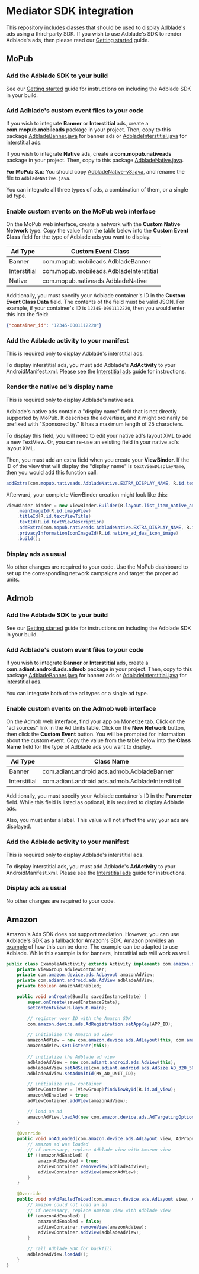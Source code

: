 # Mediator SDK integration

This repository includes classes that should be used to display Adblade's ads using a third-party SDK. If you wish to use Adblade's SDK to render Adblade's ads, then please read our [Getting started](https://github.com/adiant/android-sdk-example/wiki/Getting-started) guide.

## MoPub

### Add the Adblade SDK to your build

See our [Getting started](https://github.com/adiant/android-sdk-example/wiki/Getting-started) guide for instructions on including the Adblade SDK in your build.

### Add Adblade's custom event files to your code

If you wish to integrate **Banner** or **Interstitial** ads, create a **com.mopub.mobileads** package in your project. Then, copy to this package [AdbladeBanner.java](https://github.com/adiant/android-sdk-mediation/blob/master/src/main/java/com/mopub/mobileads/AdbladeBanner.java) for banner ads or [AdbladeInterstitial.java](https://github.com/adiant/android-sdk-mediation/blob/master/src/main/java/com/mopub/mobileads/AdbladeInterstitial.java) for interstitial ads.

If you wish to integrate **Native** ads, create a **com.mopub.nativeads** package in your project. Then, copy to this package [AdbladeNative.java](https://github.com/adiant/android-sdk-mediation/blob/master/src/main/java/com/mopub/nativeads/AdbladeNative.java).

**For MoPub 3.x**: You should copy [AdbladeNative-v3.java](https://github.com/adiant/android-sdk-mediation/blob/master/src/main/java/com/mopub/nativeads/AdbladeNative-v3.java), and rename the file to `AdbladeNative.java`.

You can integrate all three types of ads, a combination of them, or a single ad type.

### Enable custom events on the MoPub web interface

On the MoPub web interface, create a network with the **Custom Native Network** type. Copy the value from the table below into the **Custom Event Class** field for the type of Adblade ads you want to display.

Ad Type      | Custom Event Class
------------ | ------------------
Banner       | com.mopub.mobileads.AdbladeBanner
Interstitial | com.mopub.mobileads.AdbladeInterstitial
Native       | com.mopub.nativeads.AdbladeNative

Additionally, you must specify your Adblade container's ID in the **Custom Event Class Data** field. The contents of the field must be valid JSON. For example, if your container's ID is `12345-0001112220`, then you would enter this into the field:

```json
{"container_id": "12345-0001112220"}
```

### Add the Adblade activity to your manifest

This is required only to display Adblade's interstitial ads.

To display interstitial ads, you must add Adblade's **AdActivity** to your AndroidManifest.xml. Please see the [Interstitial ads](https://github.com/adiant/android-sdk-example/wiki/Interstitial-ads) guide for instructions.

### Render the native ad's display name

This is required only to display Adblade's native ads.

Adblade's native ads contain a "display name" field that is not directly supported by MoPub. It describes the advertiser, and it might ordinarily be prefixed with "Sponsored by." It has a maximum length of 25 characters.

To display this field, you will need to edit your native ad's layout XML to add a new TextView. Or, you can re-use an existing field in your native ad's layout XML.

Then, you must add an extra field when you create your **ViewBinder**. If the ID of the view that will display the "display name" is `textViewDisplayName`, then you would add this function call:

```java
addExtra(com.mopub.nativeads.AdbladeNative.EXTRA_DISPLAY_NAME, R.id.textViewDisplayName)
```

Afterward, your complete ViewBinder creation might look like this:

```java
ViewBinder binder = new ViewBinder.Builder(R.layout.list_item_native_ad)
    .mainImageId(R.id.imageView)
    .titleId(R.id.textViewTitle)
    .textId(R.id.textViewDescription)
    .addExtra(com.mopub.nativeads.AdbladeNative.EXTRA_DISPLAY_NAME, R.id.textViewDisplayName)
    .privacyInformationIconImageId(R.id.native_ad_daa_icon_image)
    .build();
```

### Display ads as usual

No other changes are required to your code. Use the MoPub dashboard to set up the corresponding network campaigns and target the proper ad units.

## Admob
### Add the Adblade SDK to your build

See our [Getting started](https://github.com/adiant/android-sdk-example/wiki/Getting-started) guide for instructions on including the Adblade SDK in your build.

### Add Adblade's custom event files to your code

If you wish to integrate **Banner** or **Interstitial** ads, create a **com.adiant.android.ads.admob** package in your project. Then, copy to this package [AdbladeBanner.java](https://github.com/adiant/android-sdk-mediation/blob/master/src/main/java/com/adiant/android/ads/admob/AdbladeBanner.java) for banner ads or [AdbladeInterstitial.java](https://github.com/adiant/android-sdk-mediation/blob/master/src/main/java/com/adiant/android/ads/admob/AdbladeInterstitial.java) for interstitial ads.

You can integrate both of the ad types or a single ad type.

### Enable custom events on the Admob web interface

On the Admob web interface, find your app on Monetize tab. Click on the "ad sources" link in the Ad Units table. Click on the **New Network** button, then click the **Custom Event** button. You will be prompted for information about the custom event. Copy the value from the table below into the **Class Name** field for the type of Adblade ads you want to display.

Ad Type      | Class Name
------------ | ------------------
Banner       | com.adiant.android.ads.admob.AdbladeBanner
Interstitial | com.adiant.android.ads.admob.AdbladeInterstitial

Additionally, you must specify your Adblade container's ID in the **Parameter** field. While this field is listed as optional, it is required to display Adblade ads.

Also, you must enter a label. This value will not affect the way your ads are displayed.

### Add the Adblade activity to your manifest

This is required only to display Adblade's interstitial ads.

To display interstitial ads, you must add Adblade's **AdActivity** to your AndroidManifest.xml. Please see the [Interstitial ads](https://github.com/adiant/android-sdk-example/wiki/Interstitial-ads) guide for instructions.

### Display ads as usual

No other changes are required to your code.

## Amazon

Amazon's Ads SDK does not support mediation. However, you can use Adblade's SDK as a fallback for Amazon's SDK. Amazon provides an [example](https://developer.amazon.com/public/apis/earn/mobile-ads/docs/with-other-sdks) of how this can be done. The example can be adapted to use Adblade. While this example is for banners, interstitial ads will work as well.

```java
public class ExampleAdActivity extends Activity implements com.amazon.device.ads.AdListener
    private ViewGroup adViewContainer;
    private com.amazon.device.ads.AdLayout amazonAdView;
    private com.adiant.android.ads.AdView adbladeAdView;
    private boolean amazonAdEnabled;

    public void onCreate(Bundle savedInstanceState) {
        super.onCreate(savedInstanceState);
        setContentView(R.layout.main);

        // register your ID with the Amazon SDK
        com.amazon.device.ads.AdRegistration.setAppKey(APP_ID);

        // initialize the Amazon ad view
        amazonAdView = new com.amazon.device.ads.AdLayout(this, com.amazon.device.ads.AdSize.SIZE_320x50);
        amazonAdView.setListener(this);
        
        // initialize the Adblade ad view
        adbladeAdView = new com.adiant.android.ads.AdView(this);      
        adbladeAdView.setAdSize(com.adiant.android.ads.AdSize.AD_320_50);
        adbladeAdView.setAdUnitId(MY_AD_UNIT_ID);

        // initialize view container
        adViewContainer = (ViewGroup)findViewById(R.id.ad_view);
        amazonAdEnabled = true;
        adViewContainer.addView(amazonAdView);

        // load an ad
        amazonAdView.loadAd(new com.amazon.device.ads.AdTargetingOptions());
    }

    @Override
    public void onAdLoaded(com.amazon.device.ads.AdLayout view, AdProperties adProperties) {
        // Amazon ad was loaded
        // if necessary, replace Adblade view with Amazon view
        if (!amazonAdEnabled) {
            amazonAdEnabled = true;
            adViewContainer.removeView(adbladeAdView);
            adViewContainer.addView(amazonAdView);
        }
    }

    @Override
    public void onAdFailedToLoad(com.amazon.device.ads.AdLayout view, AdError error) {
        // Amazon could not load an ad
        // if necessary, replace Amazon view with Adblade view
        if (amazonAdEnabled) {
            amazonAdEnabled = false;
            adViewContainer.removeView(amazonAdView);
            adViewContainer.addView(adbladeAdView);
        }

        // call Adblade SDK for backfill
        adbladeAdView.loadAd();
    }
}
```
